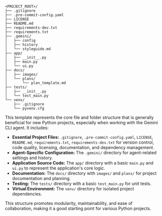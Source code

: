 ```
<PROJECT_ROOT>/
├── .gitignore
├── .pre-commit-config.yaml
├── LICENSE
├── README.md
├── requirements-dev.txt
├── requirements.txt
├── .gemini/
│   ├── config
│   ├── history
│   └── styleguide.md
├── app/
│   ├── __init__.py
│   ├── main.py
│   └── ui.py
├── docs/
│   ├── images/
│   └── plans/
│       └── plan_template.md
├── tests/
│   ├── __init__.py
│   └── test_main.py
└── venv/
    ├── .gitignore
    └── pyvenv.cfg
```

This template represents the core file and folder structure that is generally beneficial for new Python projects, especially when working with the Gemini CLI agent. It includes:

*   **Essential Project Files:** `.gitignore`, `.pre-commit-config.yaml`, `LICENSE`, `README.md`, `requirements.txt`, `requirements-dev.txt` for version control, code quality, licensing, documentation, and dependency management.
*   **Agent-Specific Configuration:** The `.gemini/` directory for agent-related settings and history.
*   **Application Source Code:** The `app/` directory with a basic `main.py` and `ui.py` to represent the application's core logic.
*   **Documentation:** The `docs/` directory with `images/` and `plans/` for project documentation and planning.
*   **Testing:** The `tests/` directory with a basic `test_main.py` for unit tests.
*   **Virtual Environment:** The `venv/` directory for isolated project dependencies.

This structure promotes modularity, maintainability, and ease of collaboration, making it a good starting point for various Python projects.
